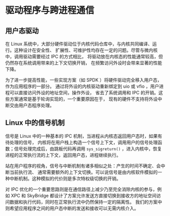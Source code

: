 # 驱动程序与跨进程通信

## 用户态驱动

在 Linux 系统中，大部分硬件驱动位于内核代码仓库中，与内核共同编译、运行。这种设计在安全性、
扩展性、可维护性均存在一定的问题。尽管与微内核中，调用驱动需要经过 IPC 的方式相比，
将驱动放在内核态的性能通常较高，但仍然存在系统调用带来的上下文切换开销，
在频繁访问外设时会带来显著的性能下降。

为了进一步提高性能，一些实现方案（如 SPDK ）将硬件驱动完全移入用户态，作为应用程序的一部分。
通过将外设的内核驱动重新绑定到 uio 或 vfio ，用户进程可以直接访问外设的地址空间，操作外设，
省去了系统调用和 IPC 的开销。这些方案通常是基于轮询实现的，一个重要原因在于，
现有的硬件不支持将外设中断交由用户态程序处理。

## Linux 中的信号机制

信号是 Linux 中的一种基本的 IPC 机制，当进程从内核态返回用户态时，如果有待处理的信号，
内核将在用户栈上构造一个信号上下文，调用用户的信号处理函数；信号处理完成后，由跳板代码再调用
`sys_sigreturn()` ，进入内核中，恢复进程的正常执行流的上下文，返回用户态，进程继续执行。

站在用户程序的视角，信号与中断机制有诸多相似之处：产生的时间不确定、会中断当前执行流、
通常需要额外的上下文切换。可以说信号是由内核软件模拟的一种中断机制。这种模拟的代价则是多次特权级切换的开销。

对 IPC 优化的一个重要思路则是在通信路径上减少乃至完全消除内核的参与，例如 XPC 和 SkyBridge
都设计了方案允许发送方直接切换到接收方的地址空间访问数据和执行代码，同时在正常执行流中仍然保持一定的隔离性。
我们的方案中则希望应用程序之间的用户态中断的发送和接收可以无需内核介入。
